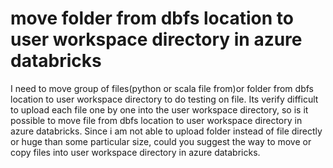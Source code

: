 
# move folder from dbfs location to user workspace directory in azure databricks

I need to move group of files(python or scala file from)or folder from dbfs location to user workspace directory to do testing on file.
Its verify difficult to upload each file one by one into the user workspace directory, so is it possible to move file from dbfs location to user workspace directory in azure databricks.
Since i am not able to upload folder instead of file directly or huge than some particular size, could you suggest the way to move or copy files into user workspace directory in azure databricks.

        